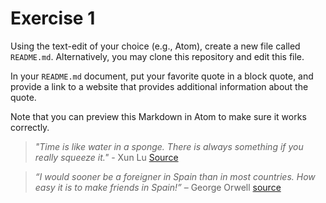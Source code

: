 # Exercise 1
Using the text-edit of your choice (e.g., Atom), create a new file called `README.md`. Alternatively, you may clone this repository and edit this file.

In your `README.md` document, put your favorite quote in a block quote, and provide a link to a website that provides additional information about the quote.

Note that you can preview this Markdown in Atom to make sure it works correctly.

>_"Time is like water in a sponge. There is always something if you really squeeze it."_ - Xun Lu
[Source](https://en.wikipedia.org/wiki/Lu_Xun)

> _“I would sooner be a foreigner in Spain than in most countries. How easy it is to make friends in Spain!”_ – George Orwell
[source](https://takelessons.com/blog/best-travel-quotes-z03)
